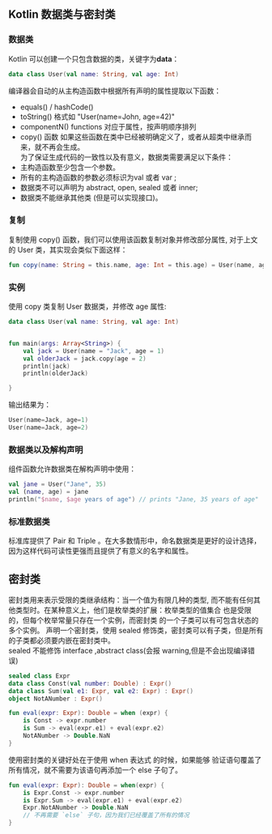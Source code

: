 ## Kotlin 数据类与密封类
### 数据类
Kotlin 可以创建一个只包含数据的类，关键字为**data**：
``` kotlin
data class User(val name: String, val age: Int)
```
编译器会自动的从主构造函数中根据所有声明的属性提取以下函数：
- equals() / hashCode()
- toString() 格式如 "User(name=John, age=42)"
- componentN() functions 对应于属性，按声明顺序排列
- copy() 函数
如果这些函数在类中已经被明确定义了，或者从超类中继承而来，就不再会生成。<br>
为了保证生成代码的一致性以及有意义，数据类需要满足以下条件：
- 主构造函数至少包含一个参数。
- 所有的主构造函数的参数必须标识为val 或者 var ;
- 数据类不可以声明为 abstract, open, sealed 或者 inner;
- 数据类不能继承其他类 (但是可以实现接口)。

### 复制
复制使用 copy() 函数，我们可以使用该函数复制对象并修改部分属性, 对于上文的 User 类，其实现会类似下面这样：
``` kotlin
fun copy(name: String = this.name, age: Int = this.age) = User(name, age)
```

### 实例
使用 copy 类复制 User 数据类，并修改 age 属性:
``` kotlin
data class User(val name: String, val age: Int)


fun main(args: Array<String>) {
    val jack = User(name = "Jack", age = 1)
    val olderJack = jack.copy(age = 2)
    println(jack)
    println(olderJack)

}
```
输出结果为：
``` kotlin
User(name=Jack, age=1)
User(name=Jack, age=2)
```

### 数据类以及解构声明
组件函数允许数据类在解构声明中使用：
``` kotlin
val jane = User("Jane", 35)
val (name, age) = jane
println("$name, $age years of age") // prints "Jane, 35 years of age"
``` 

### 标准数据类
标准库提供了 Pair 和 Triple 。在大多数情形中，命名数据类是更好的设计选择，因为这样代码可读性更强而且提供了有意义的名字和属性。

## 密封类
密封类用来表示受限的类继承结构：当一个值为有限几种的类型, 而不能有任何其他类型时。在某种意义上，他们是枚举类的扩展：枚举类型的值集合 也是受限的，但每个枚举常量只存在一个实例，而密封类 的一个子类可以有可包含状态的多个实例。
声明一个密封类，使用 sealed 修饰类，密封类可以有子类，但是所有的子类都必须要内嵌在密封类中。<br>
sealed 不能修饰 interface ,abstract class(会报 warning,但是不会出现编译错误)
``` kotlin
sealed class Expr
data class Const(val number: Double) : Expr()
data class Sum(val e1: Expr, val e2: Expr) : Expr()
object NotANumber : Expr()

fun eval(expr: Expr): Double = when (expr) {
    is Const -> expr.number
    is Sum -> eval(expr.e1) + eval(expr.e2)
    NotANumber -> Double.NaN
}
``` 
使用密封类的关键好处在于使用 when 表达式 的时候，如果能够 验证语句覆盖了所有情况，就不需要为该语句再添加一个 else 子句了。
``` kotlin
fun eval(expr: Expr): Double = when(expr) {
    is Expr.Const -> expr.number
    is Expr.Sum -> eval(expr.e1) + eval(expr.e2)
    Expr.NotANumber -> Double.NaN
    // 不再需要 `else` 子句，因为我们已经覆盖了所有的情况
}
```

